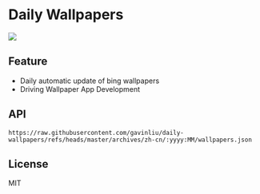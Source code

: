 # Daily Wallpapers
  
![](https://www.bing.com/th?id=OHR.NevadaBigHorns_ZH-CN5987046965_UHD.jpg)

## Feature

- Daily automatic update of bing wallpapers
- Driving Wallpaper App Development

## API

```
https://raw.githubusercontent.com/gavinliu/daily-wallpapers/refs/heads/master/archives/zh-cn/:yyyy:MM/wallpapers.json
```

## License

MIT
  